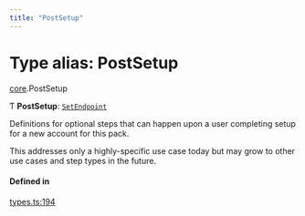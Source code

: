 ```yaml
---
title: "PostSetup"
---
```

# Type alias: PostSetup

[core](../modules/core.md).PostSetup

Ƭ **PostSetup**: [`SetEndpoint`](../interfaces/core.SetEndpoint.md)

Definitions for optional steps that can happen upon a user completing setup
for a new account for this pack.

This addresses only a highly-specific use case today but may grow to other
use cases and step types in the future.

#### Defined in

[types.ts:194](https://github.com/coda/packs-sdk/blob/main/types.ts#L194)
